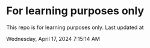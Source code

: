 # For learning purposes only
This repo is for learning purposes only.
Last updated at

Wednesday, April 17, 2024 7:15:14 AM

